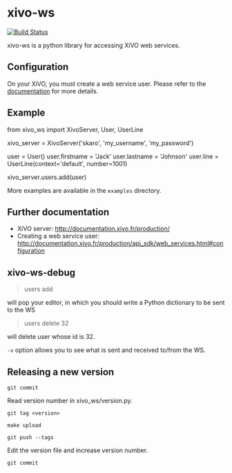 xivo-ws
=========
[![Build Status](https://travis-ci.org/xivo-pbx/xivo-ws.png?branch=master)](https://travis-ci.org/xivo-pbx/xivo-ws)

xivo-ws is a python library for accessing XiVO web services.


Configuration
-------------

On your XiVO, you must create a web service user. Please refer to the [documentation](http://documentation.xivo.fr/production/api_sdk/web_services.html) for more details.


Example
-------

   from xivo_ws import XivoServer, User, UserLine

   xivo_server = XivoServer('skaro', 'my_username', 'my_password')

   user = User()
   user.firstname = 'Jack'
   user.lastname = 'Johnson'
   user.line = UserLine(context='default', number=1001)

   xivo_server.users.add(user)

More examples are available in the ```examples``` directory.

Further documentation
---------------------


* XiVO server: http://documentation.xivo.fr/production/
* Creating a web service user: http://documentation.xivo.fr/production/api_sdk/web_services.html#configuration


xivo-ws-debug
-------------

   > users add

will pop your editor, in which you should write a Python dictionary to be sent
to the WS

   > users delete 32

will delete user whose id is 32.

```-v``` option allows you to see what is sent and received to/from the WS.


Releasing a new version
-----------------------

    git commit

Read version number in xivo_ws/version.py.

    git tag <version>

    make upload

    git push --tags

Edit the version file and increase version number.

    git commit
